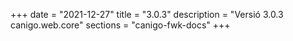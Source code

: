 +++
date        = "2021-12-27"
title       = "3.0.3"
description = "Versió 3.0.3 canigo.web.core"
sections    = "canigo-fwk-docs"
+++